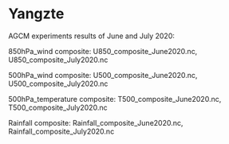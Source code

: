 # Yangzte
AGCM experiments results of June and July 2020:

850hPa_wind composite: U850_composite_June2020.nc, U850_composite_July2020.nc

500hPa_wind composite: U500_composite_June2020.nc, U500_composite_July2020.nc

500hPa_temperature composite: T500_composite_June2020.nc, T500_composite_July2020.nc

Rainfall composite: Rainfall_composite_June2020.nc, Rainfall_composite_July2020.nc
